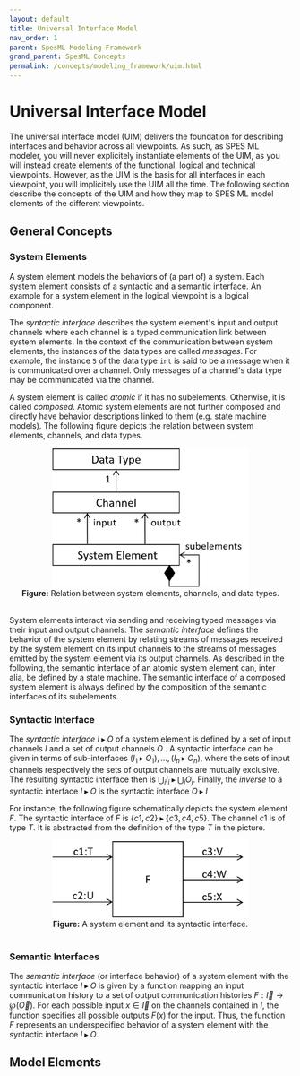 ```yaml
---
layout: default
title: Universal Interface Model
nav_order: 1
parent: SpesML Modeling Framework
grand_parent: SpesML Concepts
permalink: /concepts/modeling_framework/uim.html
---
```

# Universal Interface Model

The universal interface model (UIM) delivers the foundation for describing interfaces and behavior across all viewpoints. As such, as SPES ML modeler, you will never explicitely instantiate elements of the UIM, as you will instead create elements of the functional, logical and technical viewpoints. However, as the UIM is the basis for all interfaces in each viewpoint, you will implicitely use the UIM all the time. The following section describe the concepts of the UIM and how they map to SPES ML model elements of the different viewpoints.

## General Concepts
### System Elements

A system element models the behaviors of (a part of) a system. Each system element consists of a syntactic and a semantic interface. An example for a system element in the logical viewpoint is a logical component.

The *syntactic interface* describes the system element's input and output channels where each channel is a typed communication link between system elements.
In the context of the communication between system elements, the instances of the data types are called *messages*. 
For example, the instance ```5``` of the data type ```int``` is said to be a message when it is communicated over a channel.
Only messages of a channel's data type may be communicated via the channel.

A system element is called *atomic* if it has no subelements. Otherwise, it is called *composed*.
Atomic system elements are not further composed and directly have behavior descriptions linked to them (e.g. state machine models). 
The following figure depicts the relation between system elements, channels, and data types. 

<div align="center">
<img width="350" src="images/universal_interface_model/systemelement.png">
<br><b>Figure:</b> 
Relation between system elements, channels, and data types.
</div><br>

System elements interact via sending and receiving typed messages via their input and output channels.
The *semantic interface* defines the behavior of the system element by relating streams of messages received by the system element on its input channels to the
streams of messages emitted by the system element via its output channels. 
As described in the following, the semantic interface of an atomic system element can, inter alia, be defined by a state machine. The semantic interface of a composed system element is always defined by the composition of the semantic interfaces of its subelements.
 
### Syntactic Interface
The _syntactic interface_ $I \blacktriangleright O$  of a system element is defined by a set of input channels $I$ and a set of output channels  $O$ . 
A syntactic interface can be given in terms of sub-interfaces $(I_1 \blacktriangleright O_1), \ldots,(I_n \blacktriangleright O_n)$, where the sets of input channels respectively the sets of output channels are mutually exclusive. 
The resulting syntactic interface then is $\bigcup_i I_i \blacktriangleright \bigcup_j O_j$. Finally, the _inverse_ to a syntactic interface  $I \blacktriangleright O$ is the syntactic interface  $O \blacktriangleright I$

For instance, the following figure schematically depicts the system element $F$. The syntactic interface of $F$ is $\{ c1, c2 \} \blacktriangleright \{ c3,c4,c5 \}$.
The channel $c1$ is of type $T$. It is abstracted from the definition of the type $T$ in the picture.  

<div align="center">
<img width="350" src="images/universal_interface_model/uim.png">
<br><b>Figure:</b> 
A system element and its syntactic interface.
</div><br>


### Semantic Interfaces
The _semantic interface_ (or interface behavior) of a system element with the syntactic interface $I \blacktriangleright O$ is given by a function mapping an input communication history to a set of output communication histories $F: \overrightarrow{I}\rightarrow \wp (\overrightarrow{O})$. 
For each possible input $x \in \overrightarrow{I}$ on the channels contained in $I$, the function specifies all possible outputs $F(x)$ for the input. Thus, the function $F$ represents
an underspecified behavior of a system element with the syntactic interface $I \blacktriangleright O$.

## Model Elements
